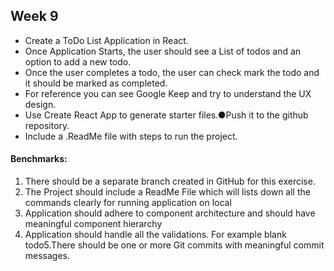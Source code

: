 
## Week 9

* Create a ToDo List Application in React.
* Once Application Starts, the user should see a List of todos and an option to add a new todo.
* Once the user completes a todo, the user can check mark the todo and it should be marked as completed.
* For reference you can see Google Keep and try to understand the UX design.
* Use Create React App to generate starter files.●Push it to the github repository.
* Include a .ReadMe file with steps to run the project.

#### Benchmarks:
1. There should be a separate branch created in GitHub for this exercise.
2. The Project should include a ReadMe File which will lists down all the commands clearly for running application on local
3. Application should adhere to component architecture and should have meaningful component hierarchy
4. Application should handle all the validations. For example blank todo5.There should be one or more Git commits with meaningful commit messages.